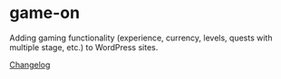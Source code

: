 game-on
=======

Adding gaming functionality (experience, currency, levels, quests with multiple stage, etc.) to WordPress sites.

[Changelog](https://github.com/TheMacLab/game-on/wiki)